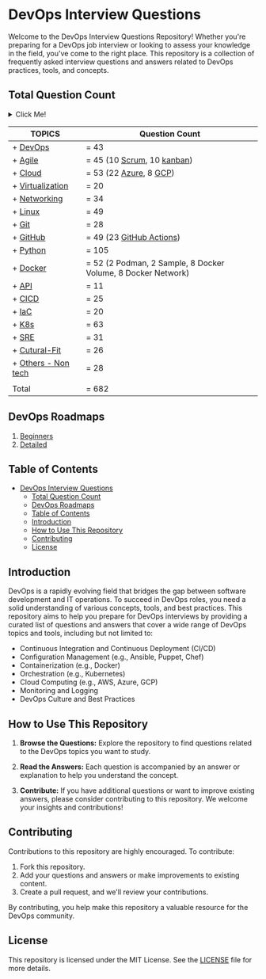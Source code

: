 # DevOps Interview Questions

Welcome to the DevOps Interview Questions Repository! Whether you're preparing for a DevOps job interview or looking to assess your knowledge in the field, you've come to the right place. This repository is a collection of frequently asked interview questions and answers related to DevOps practices, tools, and concepts.

## Total Question Count
<details>
  <summary>Click Me!</summary>

  ```js
      + DevOps            = 43
      + Agile             = 45 (10 Scrum, 10 Kanban)
      + Cloud             = 53 (22 Azure, 8 GCP)
      + Virtualization    = 20
      + Networking        = 34
      + Linux             = 49
      + Git               = 28
      + GitHub            = 49 (23 GitHub Actions)
      + Python            = 105
      + Docker            = 52 (2 Podman, 2 Sample, 8 Docker Volume, 8 Docker Network)
      + API               = 11
      + CICD              = 25
      + IaC               = 20
      + K8s               = 63
      + SRE               = 31
      + Cutural-Fit       = 26
      + Others(non-tech)  = 28
  ------------------------------------------------
        Total:              682
  ```
</details>

| TOPICS                                          | Question Count                                               |
|-------------------------------------------------|--------------------------------------------------------------|
| + [DevOps](./DevOps/README.MD)                  | = 43                                                         |
| + [Agile](./Agile/README.MD)                    | = 45 (10 [Scrum](./Agile/Scrum/README.MD), 10 [kanban](./Agile/Kanban/README.MD))                                   |
| + [Cloud](./Cloud%20Computing/README.MD)        | = 53 (22 [Azure](./Cloud%20Computing/Azure/README.MD), 8 [GCP](./Cloud%20Computing/GCP/README.MD))                                              |
| + [Virtualization](./Virtualization/README.MD)  | = 20                                                         |
| + [Networking](./Networking/README.MD)          | = 34                                                         |
| + [Linux](./Linux/README.MD)                    | = 49                                                         |
| + [Git](./Git/README.MD)                        | = 28                                                         |
| + [GitHub](./GitHub/README.MD)                  | = 49 (23 [GitHub Actions](./GitHub/GitHub%20Actions/README.MD))                                     |
| + [Python](./Python/README.MD)                  | = 105                                                        |
| + [Docker](./Docker/README.MD)                  | = 52 (2 Podman, 2 Sample, 8 Docker Volume, 8 Docker Network) |
| + [API](./API/README.MD)                        | = 11                                                         |
| + [CICD](./CICD/README.MD)                      | = 25                                                         |
| + [IaC](./IaC/README.MD)                        | = 20                                                         |
| + [K8s](./K8s/README.MD)                        | = 63                                                         |
| + [SRE](./SRE/README.MD)                        | = 31                                                         |
| + [Cutural-Fit](./Cultural-Fit/README.MD)       | = 26                                                         |
| + [Others - Non tech](./Others%20(NT)/QTA.md)   | = 28                                                         |
|                                                 |                                                              |
|   Total                                         | = 682                                                        |

## DevOps Roadmaps
1. [Beginners](https://roadmap.sh/devops?r=devops-beginner)
2. [Detailed](https://roadmap.sh/devops)

## Table of Contents

- [DevOps Interview Questions](#devops-interview-questions)
  - [Total Question Count](#total-question-count)
  - [DevOps Roadmaps](#devops-roadmaps)
  - [Table of Contents](#table-of-contents)
  - [Introduction](#introduction)
  - [How to Use This Repository](#how-to-use-this-repository)
  - [Contributing](#contributing)
  - [License](#license)

## Introduction

DevOps is a rapidly evolving field that bridges the gap between software development and IT operations. To succeed in DevOps roles, you need a solid understanding of various concepts, tools, and best practices. This repository aims to help you prepare for DevOps interviews by providing a curated list of questions and answers that cover a wide range of DevOps topics and tools, including but not limited to:

- Continuous Integration and Continuous Deployment (CI/CD)
- Configuration Management (e.g., Ansible, Puppet, Chef)
- Containerization (e.g., Docker)
- Orchestration (e.g., Kubernetes)
- Cloud Computing (e.g., AWS, Azure, GCP)
- Monitoring and Logging
- DevOps Culture and Best Practices

## How to Use This Repository

1. **Browse the Questions:** Explore the repository to find questions related to the DevOps topics you want to study.

2. **Read the Answers:** Each question is accompanied by an answer or explanation to help you understand the concept.

3. **Contribute:** If you have additional questions or want to improve existing answers, please consider contributing to this repository. We welcome your insights and contributions!

## Contributing

Contributions to this repository are highly encouraged. To contribute:

1. Fork this repository.
2. Add your questions and answers or make improvements to existing content.
3. Create a pull request, and we'll review your contributions.

By contributing, you help make this repository a valuable resource for the DevOps community.

## License

This repository is licensed under the MIT License. See the [LICENSE](LICENSE) file for more details.
